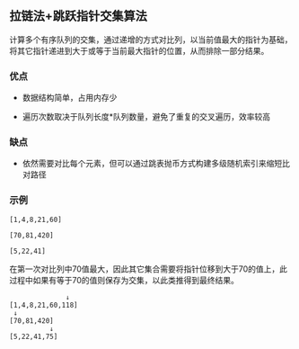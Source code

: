 ## 拉链法+跳跃指针交集算法

计算多个有序队列的交集，通过递增的方式对比列，以当前值最大的指针为基础，将其它指针递进到大于或等于当前最大指针的位置，从而排除一部分结果。


### 优点

* 数据结构简单，占用内存少

* 遍历次数取决于队列长度*队列数量，避免了重复的交叉遍历，效率较高

### 缺点

* 依然需要对比每个元素，但可以通过跳表抛币方式构建多级随机索引来缩短比对路径


### 示例

```
[1,4,8,21,60]

[70,81,420]

[5,22,41]
```

在第一次对比列中70值最大，因此其它集合需要将指针位移到大于70的值上，此过程中如果有等于70的值则保存为交集，以此类推得到最终结果。

```
              ↓
[1,4,8,21,60,118]
 ↓
[70,81,420]
          ↓
[5,22,41,75]
```

